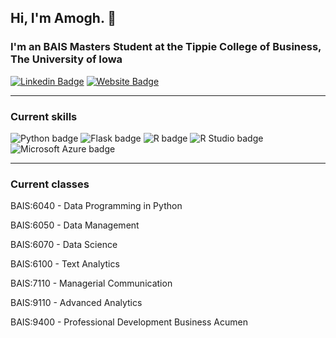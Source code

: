 ## Hi, I'm Amogh. :wave:

### I'm an BAIS Masters Student at the Tippie College of Business, The University of Iowa

[![Linkedin Badge](https://img.shields.io/badge/-LinkedIn-0e76a8?style=flat-square&logo=Linkedin&logoColor=white)](https://www.linkedin.com/in/amogh-koratpallikar-7b581a191/) [![Website Badge](https://img.shields.io/badge/Website-3b5998?style=flat-square&logo=google-chrome&logoColor=white)](https://amoghkoratpallikar.com/)

---

### Current skills

![Python badge](https://img.shields.io/static/v1?message=Python&logo=Python&labelColor=3776AB&color=3776AB&logoColor=white&label=%20&style=for-the-badge) ![Flask badge](https://img.shields.io/static/v1?message=Flask&logo=Flask&logoColor=000&label&style=for-the-badge&color=eee) ![R badge](https://img.shields.io/static/v1?message=R%20programming&logo=R&logoColor=3776AB&label&style=for-the-badge&color=eee) ![R Studio badge](https://img.shields.io/static/v1?message=R%20Studio&logo=RStudio&labelColor=75AADB&color=75AADB&logoColor=white&label=%20&style=for-the-badge) ![Microsoft Azure badge](https://img.shields.io/static/v1?message=Azure&logo=Microsoft%20Azure&labelColor=0078D4&color=0078D4&logoColor=white&label=%20&style=for-the-badge)

---

### Current classes

BAIS:6040 - Data Programming in Python

BAIS:6050 - Data Management

BAIS:6070 - Data Science

BAIS:6100 - Text Analytics

BAIS:7110 - Managerial Communication

BAIS:9110 - Advanced Analytics

BAIS:9400 - Professional Development Business Acumen
